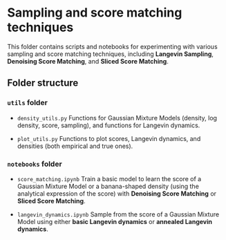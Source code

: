 # Sampling and score matching techniques

This folder contains scripts and notebooks for experimenting with various sampling and score matching techniques, including **Langevin Sampling**, **Denoising Score Matching**, and **Sliced Score Matching**.

## Folder structure

### `utils` folder

- `density_utils.py`
  Functions for Gaussian Mixture Models (density, log density, score, sampling), and functions for Langevin dynamics.

- `plot_utils.py`
  Functions to plot scores, Langevin dynamics, and densities (both empirical and true ones).

### `notebooks` folder

- `score_matching.ipynb`
  Train a basic model to learn the score of a Gaussian Mixture Model or a banana-shaped density (using the analytical expression of the score) with **Denoising Score Matching** or **Sliced Score Matching**.

- `langevin_dynamics.ipynb`
  Sample from the score of a Gaussian Mixture Model using either **basic Langevin dynamics** or **annealed Langevin dynamics**.
